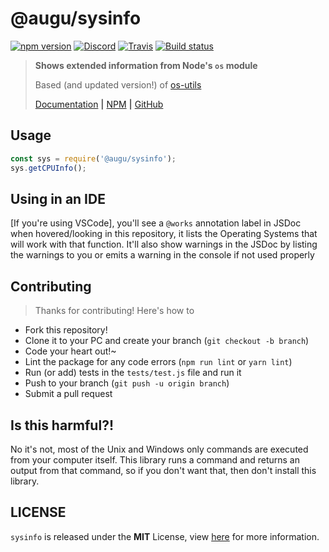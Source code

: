 # @augu/sysinfo
[![npm version](https://badge.fury.io/js/%40augu%2Fsysinfo.svg)](https://badge.fury.io/js/%40nowoel%2Fsysinfo) [![Discord](https://discordapp.com/api/guilds/382725233695522816/embed.png)](https://discord.gg/yDnbEDH) [![Travis](https://travis-ci.org/nowoel/sysinfo.svg?branch=master)](https://travis-ci.org/nowoel/sysinfo) [![Build status](https://ci.appveyor.com/api/projects/status/7v8r6tkqlc1xo1e6?svg=true)](https://ci.appveyor.com/project/ohlookitsAugust/sysinfo)

> **Shows extended information from Node's `os` module**
>
> Based (and updated version!) of [os-utils](https://github.com/oscmejia/os-utils)
>
> [Documentation](https://docs.augu.dev/sysinfo) **|** [NPM](https://npmjs.com/package/@augu/sysinfo) **|** [GitHub](https://github.com/auguwu/sysinfo)

## Usage
```js
const sys = require('@augu/sysinfo');
sys.getCPUInfo();
```

## Using in an IDE
[If you're using VSCode], you'll see a `@works` annotation label in JSDoc when hovered/looking in this repository, it lists the Operating Systems that will work with that function. It'll also show warnings in the JSDoc by listing the warnings to you or emits a warning in the console if not used properly

## Contributing
> Thanks for contributing! Here's how to

- Fork this repository!
- Clone it to your PC and create your branch (``git checkout -b branch``)
- Code your heart out!~
- Lint the package for any code errors (``npm run lint`` or ``yarn lint``)
- Run (or add) tests in the `tests/test.js` file and run it
- Push to your branch (``git push -u origin branch``)
- Submit a pull request

## Is this harmful?!
No it's not, most of the Unix and Windows only commands are executed from your computer itself. This library runs a command and returns an output from that command, so if you don't want that, then don't install this library.

## LICENSE
`sysinfo` is released under the **MIT** License, view [here](/LICENSE) for more information.